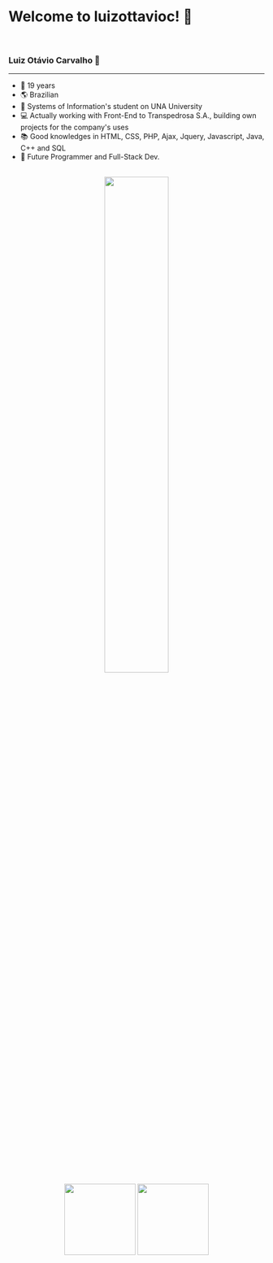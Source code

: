 <h1> Welcome to luizottavioc! 🎉</h1>
<br>
<h3> Luiz Otávio Carvalho 📌 </h3>
<hr>

+ 🎈 19 years
+ 🌎 Brazilian <br>
+ 🏫 Systems of Information's student on UNA University <br>
+ 💻 Actually working with Front-End to Transpedrosa S.A., building own projects for the company's uses <br>
+ 📚 Good knowledges in HTML, CSS, PHP, Ajax, Jquery, Javascript, Java, C++ and SQL
+ 👾 Future Programmer and Full-Stack Dev.<br><br>

<div align="center">
  <img height="50%" src="https://user-images.githubusercontent.com/89395176/134428146-d7c18075-6fd4-4cc8-a31d-14625f70b627.gif"
</div>
  
##

<div align="center">
  <img height="140em" src="https://github-readme-stats.vercel.app/api?username=luizottavioc&show_icons=true&theme=dracula&include_all_commits=true&count_private=true"/>
  <img height="140em" src="https://github-readme-stats.vercel.app/api/top-langs/?username=luizottavioc&layout=compact&langs_count=7&theme=dracula"/>
</div>
  

